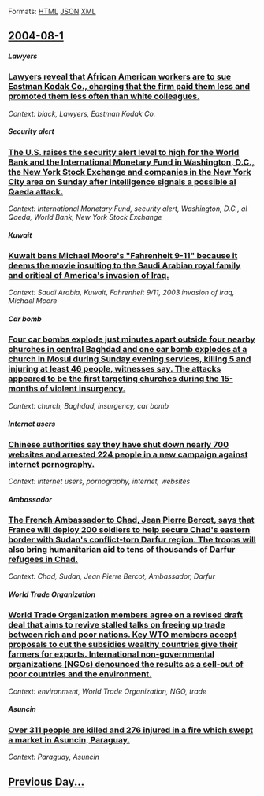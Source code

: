 
Formats: [HTML](2004/08/1/index.html)  [JSON](2004/08/1/index.json)  [XML](2004/08/1/index.xml)  

## [2004-08-1](/news/2004/08/1/index.md)

##### Lawyers
### [ Lawyers reveal that African American workers are to sue Eastman Kodak Co., charging that the firm paid them less and promoted them less often than white colleagues. ](/news/2004/08/1/lawyers-reveal-that-african-american-workers-are-to-sue-eastman-kodak-co-charging-that-the-firm-paid-them-less-and-promoted-them-less-oft.md)
_Context: black, Lawyers, Eastman Kodak Co._

##### Security alert
### [ The U.S. raises the security alert level to high for the World Bank and the International Monetary Fund in Washington, D.C., the New York Stock Exchange and companies in the New York City area on Sunday after intelligence signals a possible al Qaeda attack. ](/news/2004/08/1/the-u-s-raises-the-security-alert-level-to-high-for-the-world-bank-and-the-international-monetary-fund-in-washington-d-c-the-new-york-s.md)
_Context: International Monetary Fund, security alert, Washington, D.C., al Qaeda, World Bank, New York Stock Exchange_

##### Kuwait
### [ Kuwait bans Michael Moore's "Fahrenheit 9-11" because it deems the movie insulting to the Saudi Arabian royal family and critical of America's invasion of Iraq. ](/news/2004/08/1/kuwait-bans-michael-moore-s-fahrenheit-9-11-because-it-deems-the-movie-insulting-to-the-saudi-arabian-royal-family-and-critical-of-americ.md)
_Context: Saudi Arabia, Kuwait, Fahrenheit 9/11, 2003 invasion of Iraq, Michael Moore_

##### Car bomb
### [ Four car bombs explode just minutes apart outside four nearby churches in central Baghdad and one car bomb explodes at a church in Mosul during Sunday evening services, killing 5 and injuring at least 46 people, witnesses say. The attacks appeared to be the first targeting churches during the 15-months of violent insurgency. ](/news/2004/08/1/four-car-bombs-explode-just-minutes-apart-outside-four-nearby-churches-in-central-baghdad-and-one-car-bomb-explodes-at-a-church-in-mosul-du.md)
_Context: church, Baghdad, insurgency, car bomb_

##### Internet users
### [ Chinese authorities say they have shut down nearly 700 websites and arrested 224 people in a new campaign against internet pornography. ](/news/2004/08/1/chinese-authorities-say-they-have-shut-down-nearly-700-websites-and-arrested-224-people-in-a-new-campaign-against-internet-pornography.md)
_Context: internet users, pornography, internet, websites_

##### Ambassador
### [ The French Ambassador to Chad, Jean Pierre Bercot, says that France will deploy 200 soldiers to help secure Chad's eastern border with Sudan's conflict-torn Darfur region. The troops will also bring humanitarian aid to tens of thousands of Darfur refugees in Chad. ](/news/2004/08/1/the-french-ambassador-to-chad-jean-pierre-bercot-says-that-france-will-deploy-200-soldiers-to-help-secure-chad-s-eastern-border-with-suda.md)
_Context: Chad, Sudan, Jean Pierre Bercot, Ambassador, Darfur_

##### World Trade Organization
### [ World Trade Organization members agree on a revised draft deal that aims to revive stalled talks on freeing up trade between rich and poor nations. Key WTO members accept proposals to cut the subsidies wealthy countries give their farmers for exports. International non-governmental organizations (NGOs) denounced the results as a sell-out of poor countries and the environment. ](/news/2004/08/1/world-trade-organization-members-agree-on-a-revised-draft-deal-that-aims-to-revive-stalled-talks-on-freeing-up-trade-between-rich-and-poor.md)
_Context: environment, World Trade Organization, NGO, trade_

##### Asuncin
### [ Over 311 people are killed and 276 injured in a fire which swept a market in Asuncin, Paraguay. ](/news/2004/08/1/over-311-people-are-killed-and-276-injured-in-a-fire-which-swept-a-market-in-asuncion-paraguay.md)
_Context: Paraguay, Asuncin_

## [Previous Day...](/news/2004/07/31/index.md)

